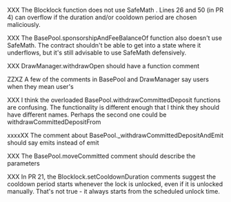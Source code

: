 XXX The Blocklock function does not use SafeMath . Lines 26 and 50 (in PR 4) can overflow if the duration and/or cooldown period are chosen maliciously.


XXX The BasePool.sponsorshipAndFeeBalanceOf function also doesn't use SafeMath. The contract shouldn't be able to get into a state where it underflows, but it's still advisable to use SafeMath defensively.

XXX DrawManager.withdrawOpen should have a function comment

ZZXZ A few of the comments in BasePool and DrawManager say users when they mean user's

XXX I think the overloaded BasePool.withdrawCommittedDeposit  functions are confusing. The functionality is different enough that I think they should have different names. Perhaps the second one could be withdrawCommittedDepositFrom

xxxxXX The comment about BasePool._withdrawCommittedDepositAndEmit should say emits instead of emit

XXX The BasePool.moveCommitted comment should describe the parameters

XXX In PR 21, the Blocklock.setCooldownDuration comments suggest the cooldown period starts whenever the lock is unlocked, even if it is unlocked manually. That's not true - it always starts from the scheduled unlock time.